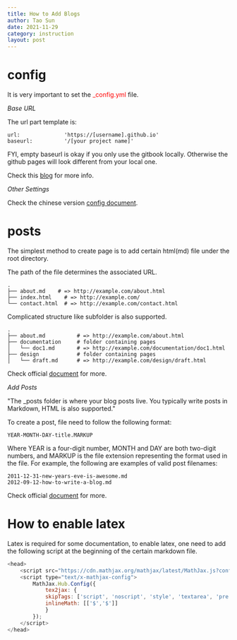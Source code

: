 ```yaml
---
title: How to Add Blogs
author: Tao Sun
date: 2021-11-29
category: instruction
layout: post
---
```


# config
It is very important to set the <font color='red'>_config.yml</font> file. 

*Base URL*

The url part template is:
```
url:              'https://[username].github.io'
baseurl:          '/[your project name]'
```
FYI, empty baseurl is okay if you only use the gitbook locally. Otherwise the github pages will look different from your local one. 

Check this [blog](https://byparker.com/blog/2014/clearing-up-confusion-around-baseurl/) for more info.

*Other Settings*

Check the chinese version [config document](http://jekyllcn.com/docs/configuration/).

# posts 
The simplest method to create page is to add certain html(md) file under the root directory. 

The path of the file determines the associated URL.
```
.
├── about.md    # => http://example.com/about.html
├── index.html    # => http://example.com/
└── contact.html  # => http://example.com/contact.html
```
Complicated structure like subfolder is also supported. 
```
.
├── about.md          # => http://example.com/about.html
├── documentation     # folder containing pages
│   └── doc1.md       # => http://example.com/documentation/doc1.html
├── design            # folder containing pages
│   └── draft.md      # => http://example.com/design/draft.html
```

Check official [document][1] for more.

[1]: https://jekyllrb.com/docs/pages/

*Add Posts*

"The _posts folder is where your blog posts live. You typically write posts in Markdown, HTML is also supported."

To create a post, file need to follow the following format:
```
YEAR-MONTH-DAY-title.MARKUP
```

Where YEAR is a four-digit number, MONTH and DAY are both two-digit numbers, and MARKUP is the file extension representing the format used in the file. For example, the following are examples of valid post filenames:

```
2011-12-31-new-years-eve-is-awesome.md
2012-09-12-how-to-write-a-blog.md
```

Check official [document][2] for more.

[2]: https://jekyllrb.com/docs/posts/

# How to enable latex

Latex is required for some documentation, to enable latex, one need to add the following script at the beginning of the certain markdown file.

```javascript
<head>
    <script src="https://cdn.mathjax.org/mathjax/latest/MathJax.js?config=TeX-AMS-MML_HTMLorMML" type="text/javascript"></script>
    <script type="text/x-mathjax-config">
        MathJax.Hub.Config({
            tex2jax: {
            skipTags: ['script', 'noscript', 'style', 'textarea', 'pre'],
            inlineMath: [['$','$']]
            }
        });
    </script>
</head>
```


